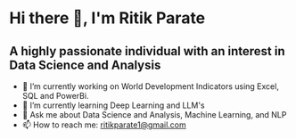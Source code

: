 # Hi there 👋, I'm Ritik Parate
## A highly passionate individual with an interest in Data Science and Analysis

- 🔭 I’m currently working on World Development Indicators using Excel, SQL and PowerBi.
- 🌱 I’m currently learning Deep Learning and LLM's
- 💬 Ask me about Data Science and Analysis, Machine Learning, and NLP
- 📫 How to reach me: ritikparate1@gmail.com
<!--
**ritikparate/ritikparate** is a ✨ _special_ ✨ repository because its `README.md` (this file) appears on your GitHub profile.

Here are some ideas to get you started:


- 👯 I’m looking to collaborate on ...
- 🤔 I’m looking for help with ...

- 😄 Pronouns: ...
- ⚡ Fun fact: ...
-->
